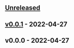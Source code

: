 <a name="unreleased"></a>
## [Unreleased]


<a name="v0.0.1"></a>
## [v0.0.1] - 2022-04-27

<a name="v0.0.0"></a>
## v0.0.0 - 2022-04-27

[Unreleased]: https://github.com/peaceiris/playground-actions/compare/v0.0.1...HEAD
[v0.0.1]: https://github.com/peaceiris/playground-actions/compare/v0.0.0...v0.0.1
